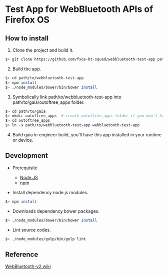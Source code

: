 # Test App for WebBluetooth APIs of Firefox OS

## How to install

1. Clone the project and build it.

```sh
$> git clone https://github.com/fxos-bt-squad/webbluetooth-test-app path/to/webbluetooth-test-app
```

2. Build the app.

```sh
$> cd path/to/webbluetooth-test-app
$> npm install
$> ./node_modules/bower/bin/bower install
```

3. Symbolically link path/to/webbluetooth-test-app into
   path/to/gaia/outoftree\_apps folder.

```sh
$> cd path/to/gaia
$> mkdir outoftree_apps  # create outoftree_apps folder if you don't have one
$> cd outoftree_apps
$> ln -s path/to/webbluetooth-test-app webbluetooth-test-app
```

4. Build gaia in engineer build, you'll have this app installed in your
   runtime or device.

## Development

* Prerequisite
  - [Node.JS](https://nodejs.org/)
  - [npm](https://www.npmjs.com/)

* Install dependency node.js modules.

```sh
$> npm install
```

* Downloads dependency bower packages.

```sh
$> ./node_modules/bower/bin/bower install
```

* Lint source codes.

```sh
$> ./node_modules/gulp/bin/gulp lint
```

## Reference

[WebBluetooth-v2 wiki](https://wiki.mozilla.org/B2G/Bluetooth/WebBluetooth-v2)
